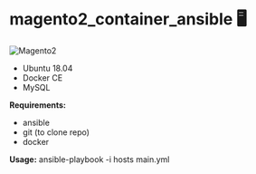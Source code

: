 # magento2_container_ansible 🖥️
![Magento2](https://wishtech.com.br/wp-content/uploads/elementor/thumbs/magento2-logo-nmsuizg4uu9z0hjd4gcv0m3uybqei3lnne838sddoo.png "Magento2")
- Ubuntu 18.04
- Docker CE
- MySQL

**Requirements:**
- ansible
- git (to clone repo)
- docker

**Usage:**
ansible-playbook -i hosts main.yml
